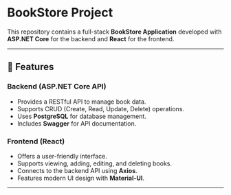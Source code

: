 # BookStore Project

This repository contains a full-stack **BookStore Application** developed with **ASP.NET Core** for the backend and **React** for the frontend.

---

## 🚀 Features

### Backend (ASP.NET Core API)
- Provides a RESTful API to manage book data.
- Supports CRUD (Create, Read, Update, Delete) operations.
- Uses **PostgreSQL** for database management.
- Includes **Swagger** for API documentation.

### Frontend (React)
- Offers a user-friendly interface.
- Supports viewing, adding, editing, and deleting books.
- Connects to the backend API using **Axios**.
- Features modern UI design with **Material-UI**.

---
